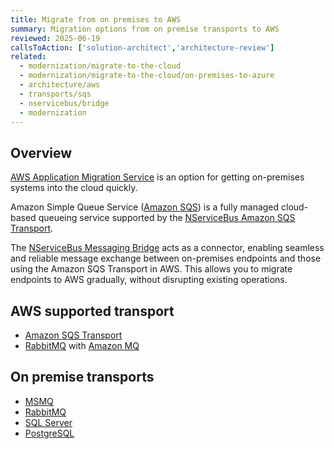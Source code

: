 ```yaml
---
title: Migrate from on premises to AWS
summary: Migration options from on premise transports to AWS
reviewed: 2025-06-19
callsToAction: ['solution-architect','architecture-review']
related:
  - modernization/migrate-to-the-cloud
  - modernization/migrate-to-the-cloud/on-premises-to-azure
  - architecture/aws
  - transports/sqs
  - nservicebus/bridge
  - modernization
---
```


## Overview

[AWS Application Migration Service](https://aws.amazon.com/application-migration-service/when-to-choose-aws-mgn/) is an option for getting on-premises systems into the cloud quickly.

Amazon Simple Queue Service ([Amazon SQS](https://aws.amazon.com/sqs/)) is a fully managed cloud-based queueing service supported by the [NServiceBus Amazon SQS Transport](/transports/sqs).

The [NServiceBus Messaging Bridge](/nservicebus/bridge) acts as a connector, enabling seamless and reliable message exchange between on-premises endpoints and those using the Amazon SQS Transport in AWS. This allows you to migrate endpoints to AWS gradually, without disrupting existing operations.

## AWS supported transport

- [Amazon SQS Transport](/transports/sqs/)
- [RabbitMQ](/transports/rabbitmq/) with [Amazon MQ](https://aws.amazon.com/amazon-mq/)

## On premise transports

- [MSMQ](/transports/msmq/)
- [RabbitMQ](/transports/rabbitmq/)
- [SQL Server](/transports/sql/)
- [PostgreSQL](/transports/postgresql/)
